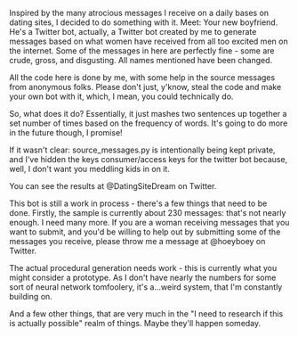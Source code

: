 Inspired by the many atrocious messages I receive on a daily bases on dating sites, I decided to do something with it. Meet: Your new boyfriend. He's a Twitter bot, actually, a Twitter bot created by me to generate messages based on what women have received from all too excited men on the internet. Some of the messages in here are perfectly fine - some are crude, gross, and disgusting. All names mentioned have been changed.

All the code here is done by me, with some help in the source messages from anonymous folks. Please don't just, y'know, steal the code and make your own bot with it, which, I mean, you could technically do.

So, what does it do? Essentially, it just mashes two sentences up together a set number of times based on the frequency of words. It's going to do more in the future though, I promise!

If it wasn't clear: source_messages.py is intentionally being kept private, and I've hidden the keys consumer/access keys for the twitter bot because, well, I don't want you meddling kids in on it.

You can see the results at @DatingSiteDream on Twitter.

This bot is still a work in process - there's a few things that need to be done. Firstly, the sample is currently about 230 messages: that's not nearly enough. I need many more. If you are a woman receiving messages that you want to submit, and you'd be willing to help out by submitting some of the messages you receive, please throw me a message at @hoeyboey on Twitter.

The actual procedural generation needs work - this is currently what you might consider a prototype. As I don't have nearly the numbers for some sort of neural network tomfoolery, it's a...weird system, that I'm constantly building on. 

And a few other things, that are very much in the "I need to research if this is actually possible" realm of things. Maybe they'll happen someday.